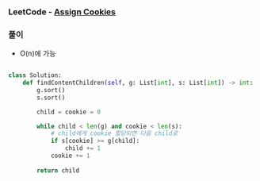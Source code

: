 ### LeetCode - [Assign Cookies](https://leetcode.com/problems/assign-cookies/)

### 풀이

* O(n)에 가능

```Python

class Solution:
    def findContentChildren(self, g: List[int], s: List[int]) -> int:
        g.sort()
        s.sort()

        child = cookie = 0

        while child < len(g) and cookie < len(s):
            # child에게 cookie 할당되면 다음 child로
            if s[cookie] >= g[child]:
                child += 1
            cookie += 1
        
        return child
```

